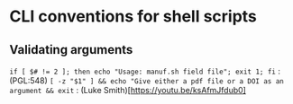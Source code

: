 # CLI conventions for shell scripts

## Validating arguments
`if [ $# != 2 ]; then echo "Usage: manuf.sh field file"; exit 1; fi`
: (PGL:548)
`[ -z "$1" ] && echo "Give either a pdf file or a DOI as an argument && exit`
: (Luke Smith)[https://youtu.be/ksAfmJfdub0]


